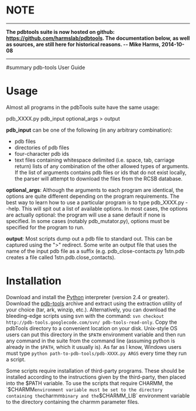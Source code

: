 # NOTE #


---


**The pdbtools suite is now hosted on github: https://github.com/harmslab/pdbtools.  The documentation below, as well as sources, are still here for historical reasons.  -- Mike Harms, 2014-10-08**


---


#summary pdb-tools User Guide

# Usage #

Almost all programs in the pdbTools suite have the same usage:

pdb\_XXXX.py pdb\_input optional\_args > output

**pdb\_input** can be one of the following (in any arbitrary combination):
  * pdb files
  * directories of pdb files
  * four-character pdb ids
  * text files containing whitespace delimited (i.e. space, tab, carriage return) lists of any combination of the other allowed types of arguments. If the list of arguments contains pdb files or ids that do not exist locally, the parser will attempt to download the files from the RCSB database.

**optional\_args**: Although the arguments to each program are identical, the options are quite different depending on the program requirements.  The best way to learn how to use a particular program is to type pdb\_XXXX.py --help.  This will spit out a list of available options.  In most cases, the options are actually optional: the program will use a sane default if none is specified.  In some cases (notably pdb\_mutator.py), options must be specified for the program to run.

**output**: Most scripts dump out a pdb file to standard out.  This can be captured using the ">" redirect.   Some write an output file that uses the name of the input pdb file as a suffix (e.g. pdb\_close-contacts.py 1stn.pdb creates a file called 1stn.pdb.close\_contacts).

# Installation #

Download and install the [Python](http://www.python.org) interpreter (version 2.4 or greater).  Download the [pdb-tools](http://code.google.com/p/pdb-tools/downloads/list) archive and extract using the extraction utility of your choice (tar, ark, winzip, etc.).  Alternatively, you can download the bleeding-edge scripts using svn with the command: `svn checkout http://pdb-tools.googlecode.com/svn/ pdb-tools-read-only`.  Copy the pdbTools directory to a convenient location on your disk.  Unix-style OS users can put this directory in the `$PATH` environment variable and then run any command in the suite from the command line (assuming python is already in the `$PATH`, which it usually is).  As far as I know, Windows users must type `python path-to-pdb-tools/pdb-XXXX.py ARGS` every time they run a script.

Some scripts require installation of third-party programs.  These should be installed according to the instructions given by the third-party, then placed into the $PATH variable.  To use the scripts that require CHARMM, the `$CHARMM` environment variable must be set to the directory containing the `charmm` binary and the `$CHARMM_LIB` environment variable to the directory containing the charmm parameter files.